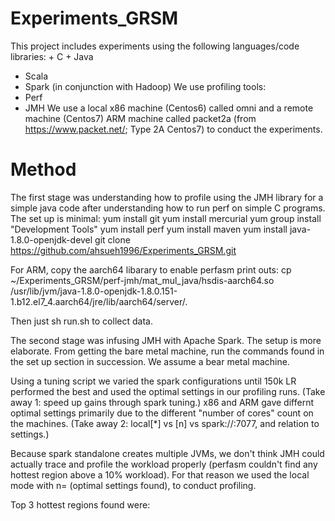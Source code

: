 # Experiments_GRSM
This project includes experiments using the following languages/code libraries:
	+ C
	+ Java
  + Scala
  + Spark (in conjunction with Hadoop)
We use profiling tools:
  + Perf
  + JMH
We use a local x86 machine (Centos6) called omni and a remote machine (Centos7) ARM machine called packet2a (from https://www.packet.net/; Type 2A Centos7) to conduct the experiments.
  
# Method
The first stage was understanding how to profile using the JMH library for a simple java code after understanding how to run perf on simple C programs. The set up is minimal:
 	yum install git
	yum install mercurial
	yum group install "Development Tools"
	yum install perf
	yum install maven
	yum install java-1.8.0-openjdk-devel
  git clone https://github.com/ahsueh1996/Experiments_GRSM.git
  
For ARM, copy the aarch64 libarary to enable perfasm print outs:
	cp ~/Experiments_GRSM/perf-jmh/mat_mul_java/hsdis-aarch64.so /usr/lib/jvm/java-1.8.0-openjdk-1.8.0.151-1.b12.el7_4.aarch64/jre/lib/aarch64/server/.
  
Then just sh run.sh to collect data.

The second stage was infusing JMH with Apache Spark. The setup is more elaborate. From getting the bare metal machine, run the commands found in the set up section in succession. We assume a bear metal machine.

Using a tuning script we varied the spark configurations until 150k LR performed the best and used the optimal settings in our profiling runs. (Take away 1: speed up gains through spark tuning.) x86 and ARM gave differnt optimal settings primarily due to the different "number of cores" count on the machines. (Take away 2: local[*] vs [n] vs spark://<url>:7077, and relation to settings.)

Because spark standalone creates multiple JVMs, we don't think JMH could actually trace and profile the workload properly (perfasm couldn't find any hottest region above a 10% workload). For that reason we used the local mode with n= (optimal settings found), to conduct profiling. 

Top 3 hottest regions found were:


